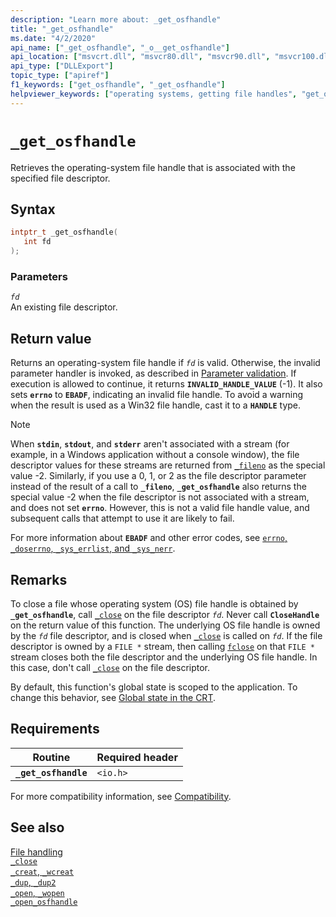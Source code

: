 ```yaml
---
description: "Learn more about: _get_osfhandle"
title: "_get_osfhandle"
ms.date: "4/2/2020"
api_name: ["_get_osfhandle", "_o__get_osfhandle"]
api_location: ["msvcrt.dll", "msvcr80.dll", "msvcr90.dll", "msvcr100.dll", "msvcr100_clr0400.dll", "msvcr110.dll", "msvcr110_clr0400.dll", "msvcr120.dll", "msvcr120_clr0400.dll", "ucrtbase.dll", "api-ms-win-crt-stdio-l1-1-0.dll", "api-ms-win-crt-private-l1-1-0.dll"]
api_type: ["DLLExport"]
topic_type: ["apiref"]
f1_keywords: ["get_osfhandle", "_get_osfhandle"]
helpviewer_keywords: ["operating systems, getting file handles", "get_osfhandle function", "_get_osfhandle function", "file handles [C++], operating system"]
---
```

# `_get_osfhandle`

Retrieves the operating-system file handle that is associated with the specified file descriptor.

## Syntax

```C
intptr_t _get_osfhandle(
   int fd
);
```

### Parameters

*`fd`*\
An existing file descriptor.

## Return value

Returns an operating-system file handle if *`fd`* is valid. Otherwise, the invalid parameter handler is invoked, as described in [Parameter validation](../parameter-validation.md). If execution is allowed to continue, it returns **`INVALID_HANDLE_VALUE`** (-1). It also sets **`errno`** to **`EBADF`**, indicating an invalid file handle. To avoid a warning when the result is used as a Win32 file handle, cast it to a **`HANDLE`** type.

> [!NOTE]
> When **`stdin`**, **`stdout`**, and **`stderr`** aren't associated with a stream (for example, in a Windows application without a console window), the file descriptor values for these streams are returned from [`_fileno`](fileno.md) as the special value -2. Similarly, if you use a 0, 1, or 2 as the file descriptor parameter instead of the result of a call to **`_fileno`**, **`_get_osfhandle`** also returns the special value -2 when the file descriptor is not associated with a stream, and does not set **`errno`**. However, this is not a valid file handle value, and subsequent calls that attempt to use it are likely to fail.

For more information about **`EBADF`** and other error codes, see [`errno`, `_doserrno`, `_sys_errlist`, and `_sys_nerr`](../errno-doserrno-sys-errlist-and-sys-nerr.md).

## Remarks

To close a file whose operating system (OS) file handle is obtained by **`_get_osfhandle`**, call [`_close`](close.md) on the file descriptor *`fd`*. Never call **`CloseHandle`** on the return value of this function. The underlying OS file handle is owned by the *`fd`* file descriptor, and is closed when [`_close`](close.md) is called on *`fd`*. If the file descriptor is owned by a `FILE *` stream, then calling [`fclose`](fclose-fcloseall.md) on that `FILE *` stream closes both the file descriptor and the underlying OS file handle. In this case, don't call [`_close`](close.md) on the file descriptor.

By default, this function's global state is scoped to the application. To change this behavior, see [Global state in the CRT](../global-state.md).

## Requirements

|Routine|Required header|
|-------------|---------------------|
|**`_get_osfhandle`**|`<io.h>`|

For more compatibility information, see [Compatibility](../compatibility.md).

## See also

[File handling](../file-handling.md)\
[`_close`](close.md)\
[`_creat`, `_wcreat`](creat-wcreat.md)\
[`_dup`, `_dup2`](dup-dup2.md)\
[`_open`, `_wopen`](open-wopen.md)\
[`_open_osfhandle`](open-osfhandle.md)
